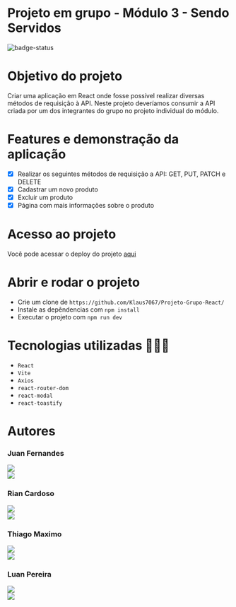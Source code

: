 # Projeto em grupo - Módulo 3 - Sendo Servidos

![badge-status](https://img.shields.io/badge/status-FINALIZADO-green?style=for-the-badge)

# Objetivo do projeto

Criar uma aplicação em React onde fosse possível realizar diversas métodos de requisição à API. Neste projeto deveríamos consumir a API criada por um dos integrantes do grupo no projeto individual do módulo.

# Features e demonstração da aplicação

- [x] Realizar os seguintes métodos de requisição a API: GET, PUT, PATCH e DELETE
- [x] Cadastrar um novo produto
- [x] Excluir um produto
- [x] Página com mais informações sobre o produto

# Acesso ao projeto

Você pode acessar o deploy do projeto [aqui](https://projeto-grupo-react-qwzcrf9hc-klaus7067.vercel.app/)

# Abrir e rodar o projeto

- Crie um clone de `https://github.com/Klaus7067/Projeto-Grupo-React/`
- Instale as depêndencias com `npm install`
- Executar o projeto com `npm run dev`

# Tecnologias utilizadas 👨🏻‍💻

- `React`
- `Vite`
- `Axios`
- `react-router-dom`
- `react-modal`
- `react-toastify`

# Autores

### Juan Fernandes

<a style="display: block;" href="https://github.com/juanjpf" target="_blank">
<img src="https://img.shields.io/badge/GitHub-100000?style=for-the-badge&logo=github&logoColor=white">
</a>
<a href="https://www.linkedin.com/in/juanfernandes02/" target="_blank">
<img src="https://img.shields.io/badge/LinkedIn-0077B5?style=for-the-badge&logo=linkedin&logoColor=white">
</a>

### Rian Cardoso

<a style="display: block;" href="https://github.com/klaus7067" target="_blank">
<img src="https://img.shields.io/badge/GitHub-100000?style=for-the-badge&logo=github&logoColor=white">
</a>
<a href="https://www.linkedin.com/in/rian-cardoso-desenvolvedor-ti/" target="_blank">
<img src="https://img.shields.io/badge/LinkedIn-0077B5?style=for-the-badge&logo=linkedin&logoColor=white">
</a>

### Thiago Maximo

<a style="display: block;" href="https://github.com/thiagomaximo94" target="_blank">
<img src="https://img.shields.io/badge/GitHub-100000?style=for-the-badge&logo=github&logoColor=white">
</a>
<a href="https://www.linkedin.com/in/" target="_blank">
<img src="https://img.shields.io/badge/LinkedIn-0077B5?style=for-the-badge&logo=linkedin&logoColor=white">
</a>

### Luan Pereira

<a style="display: block;" href="https://github.com/luansilva92" target="_blank">
<img src="https://img.shields.io/badge/GitHub-100000?style=for-the-badge&logo=github&logoColor=white">
</a>
<a href="https://www.linkedin.com/in/luan-pereira-14a8556a/" target="_blank">
<img src="https://img.shields.io/badge/LinkedIn-0077B5?style=for-the-badge&logo=linkedin&logoColor=white">
</a>
